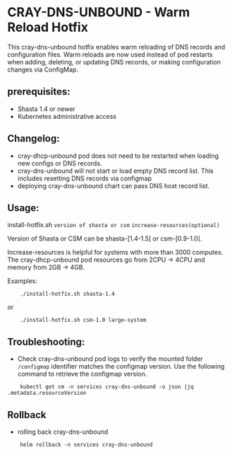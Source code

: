 # CRAY-DNS-UNBOUND - Warm Reload Hotfix

This cray-dns-unbound hotfix enables warm reloading of DNS records and configuration files.  Warm reloads are now used instead of pod restarts when adding, deleting, or updating DNS records, or making configuration changes via ConfigMap.

## prerequisites:
- Shasta 1.4 or newer
- Kubernetes administrative access


## Changelog:
- cray-dhcp-unbound pod does not need to be restarted when loading new configs or DNS records.
- cray-dns-unbound will not start or load empty DNS record list.  This includes resetting DNS records via configmap
- deploying cray-dns-unbound chart can pass DNS host record list.


## Usage:
        
     
install-hotfix.sh `version of shasta or csm` `increase-resources(optional)`
        

Version of Shasta or CSM can be shasta-[1.4-1.5] or csm-[0.9-1.0].

Increase-resources is helpful for systems with more than 3000 computes.  The cray-dhcp-unbound pod resources go from 2CPU -> 4CPU and memory from 2GB -> 4GB.

Examples:
	
	
```
    ./install-hotfix.sh shasta-1.4
```

or
	
```
    ./install-hotfix.sh csm-1.0 large-system
```
       
       
       
## Troubleshooting:
- Check cray-dns-unbound pod logs to verify the mounted folder `/configmap` identifier matches the configmap version.  Use the following command to retrieve the configmap version.
```
    kubectl get cm -n services cray-dns-unbound -o json |jq .metadata.resourceVersion
```

## Rollback
- rolling back cray-dns-unbound
```
	helm rollback -n services cray-dns-unbound
```
